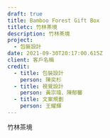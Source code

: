 ```yaml
---
draft: true
title: Bamboo Forest Gift Box
titletc: 竹林茶境
description: 竹林茶境
project:
  - 包裝設計
date: 2021-09-30T20:17:00.615Z
client: 客戶名稱
credit:
  - title: 包裝設計
    person: 陳奕杉
  - title: 視覺設計
    person: 黃宗瑋、陳郁馨
  - title: 文案規劃
    person: 王耀輝
---
```

竹林茶境